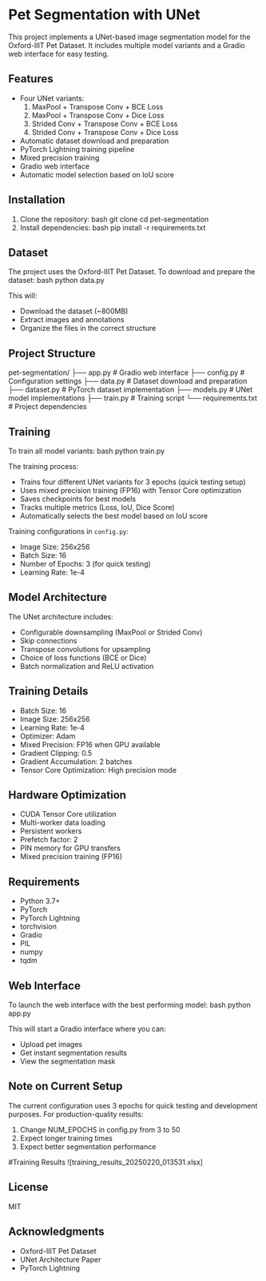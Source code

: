 # Pet Segmentation with UNet

This project implements a UNet-based image segmentation model for the Oxford-IIIT Pet Dataset. It includes multiple model variants and a Gradio web interface for easy testing.

## Features

- Four UNet variants:
  1. MaxPool + Transpose Conv + BCE Loss
  2. MaxPool + Transpose Conv + Dice Loss
  3. Strided Conv + Transpose Conv + BCE Loss
  4. Strided Conv + Transpose Conv + Dice Loss
- Automatic dataset download and preparation
- PyTorch Lightning training pipeline
- Mixed precision training
- Gradio web interface
- Automatic model selection based on IoU score

## Installation

1. Clone the repository:
bash
git clone <repository-url>
cd pet-segmentation
2. Install dependencies:
bash
pip install -r requirements.txt

## Dataset

The project uses the Oxford-IIIT Pet Dataset. To download and prepare the dataset:
bash
python data.py

This will:
- Download the dataset (~800MB)
- Extract images and annotations
- Organize the files in the correct structure

## Project Structure
pet-segmentation/
├── app.py # Gradio web interface
├── config.py # Configuration settings
├── data.py # Dataset download and preparation
├── dataset.py # PyTorch dataset implementation
├── models.py # UNet model implementations
├── train.py # Training script
└── requirements.txt # Project dependencies

## Training

To train all model variants:
bash
python train.py

The training process:
- Trains four different UNet variants for 3 epochs (quick testing setup)
- Uses mixed precision training (FP16) with Tensor Core optimization
- Saves checkpoints for best models
- Tracks multiple metrics (Loss, IoU, Dice Score)
- Automatically selects the best model based on IoU score

Training configurations in `config.py`:
- Image Size: 256x256
- Batch Size: 16
- Number of Epochs: 3 (for quick testing)
- Learning Rate: 1e-4

## Model Architecture

The UNet architecture includes:
- Configurable downsampling (MaxPool or Strided Conv)
- Skip connections
- Transpose convolutions for upsampling
- Choice of loss functions (BCE or Dice)
- Batch normalization and ReLU activation

## Training Details

- Batch Size: 16
- Image Size: 256x256
- Learning Rate: 1e-4
- Optimizer: Adam
- Mixed Precision: FP16 when GPU available
- Gradient Clipping: 0.5
- Gradient Accumulation: 2 batches
- Tensor Core Optimization: High precision mode

## Hardware Optimization

- CUDA Tensor Core utilization
- Multi-worker data loading
- Persistent workers
- Prefetch factor: 2
- PIN memory for GPU transfers
- Mixed precision training (FP16)

## Requirements

- Python 3.7+
- PyTorch
- PyTorch Lightning
- torchvision
- Gradio
- PIL
- numpy
- tqdm

## Web Interface

To launch the web interface with the best performing model:
bash
python app.py


This will start a Gradio interface where you can:
- Upload pet images
- Get instant segmentation results
- View the segmentation mask

## Note on Current Setup

The current configuration uses 3 epochs for quick testing and development purposes. For production-quality results:
1. Change NUM_EPOCHS in config.py from 3 to 50
2. Expect longer training times
3. Expect better segmentation performance

#Training Results
![training_results_20250220_013531.xlsx]

## License

MIT

## Acknowledgments

- Oxford-IIIT Pet Dataset
- UNet Architecture Paper
- PyTorch Lightning
